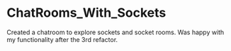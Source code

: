 # ChatRooms_With_Sockets

Created a chatroom to explore sockets and socket rooms. Was happy with my functionality after the 3rd refactor.
